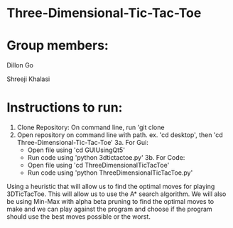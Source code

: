 # Three-Dimensional-Tic-Tac-Toe

# Group members:

Dillon Go 

Shreeji Khalasi


# Instructions to run:
1. Clone Repository: On command line, run 'git clone <link>
2. Open repository on command line with path.  ex. 'cd desktop', then 'cd Three-Dimensional-Tic-Tac-Toe'
3a. For Gui:
     - Open file using 'cd GUIUsingQt5'
     - Run code using 'python 3dtictactoe.py' 
3b. For Code:
     - Open file using 'cd ThreeDimensionalTicTacToe'
     - Run code using 'python ThreeDimensionalTicTacToe.py'


Using a heuristic that will allow us to find the optimal
moves for playing 3DTicTacToe. This will allow us to use the A* search algorithm. We
will also be using Min-Max with alpha beta pruning to find the optimal moves to make
and we can play against the program and choose if the program should use the best
moves possible or the worst.
